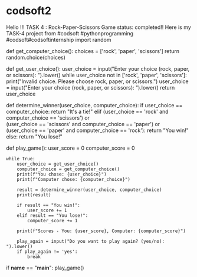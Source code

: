 # codsoft2
Hello !!! TASK 4 : Rock-Paper-Scissors Game status: completed!! Here is my TASK-4 project from #codsoft #pythonprogramming #codsoft#codsoftinternship
import random

def get_computer_choice():
    choices = ['rock', 'paper', 'scissors']
    return random.choice(choices)

def get_user_choice():
    user_choice = input("Enter your choice (rock, paper, or scissors): ").lower()
    while user_choice not in ['rock', 'paper', 'scissors']:
        print("Invalid choice. Please choose rock, paper, or scissors.")
        user_choice = input("Enter your choice (rock, paper, or scissors): ").lower()
    return user_choice

def determine_winner(user_choice, computer_choice):
    if user_choice == computer_choice:
        return "It's a tie!"
    elif (user_choice == 'rock' and computer_choice == 'scissors') or \
         (user_choice == 'scissors' and computer_choice == 'paper') or \
         (user_choice == 'paper' and computer_choice == 'rock'):
        return "You win!"
    else:
        return "You lose!"

def play_game():
    user_score = 0
    computer_score = 0

    while True:
        user_choice = get_user_choice()
        computer_choice = get_computer_choice()
        print(f"You chose: {user_choice}")
        print(f"Computer chose: {computer_choice}")

        result = determine_winner(user_choice, computer_choice)
        print(result)

        if result == "You win!":
            user_score += 1
        elif result == "You lose!":
            computer_score += 1

        print(f"Scores - You: {user_score}, Computer: {computer_score}")

        play_again = input("Do you want to play again? (yes/no): ").lower()
        if play_again != 'yes':
            break

if __name__ == "__main__":
    play_game()
